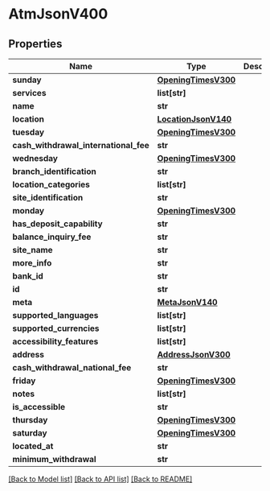 # AtmJsonV400

## Properties
Name | Type | Description | Notes
------------ | ------------- | ------------- | -------------
**sunday** | [**OpeningTimesV300**](OpeningTimesV300.md) |  | 
**services** | **list[str]** |  | 
**name** | **str** |  | 
**location** | [**LocationJsonV140**](LocationJsonV140.md) |  | 
**tuesday** | [**OpeningTimesV300**](OpeningTimesV300.md) |  | 
**cash_withdrawal_international_fee** | **str** |  | 
**wednesday** | [**OpeningTimesV300**](OpeningTimesV300.md) |  | 
**branch_identification** | **str** |  | 
**location_categories** | **list[str]** |  | 
**site_identification** | **str** |  | 
**monday** | [**OpeningTimesV300**](OpeningTimesV300.md) |  | 
**has_deposit_capability** | **str** |  | 
**balance_inquiry_fee** | **str** |  | 
**site_name** | **str** |  | 
**more_info** | **str** |  | 
**bank_id** | **str** |  | 
**id** | **str** |  | [optional] 
**meta** | [**MetaJsonV140**](MetaJsonV140.md) |  | 
**supported_languages** | **list[str]** |  | 
**supported_currencies** | **list[str]** |  | 
**accessibility_features** | **list[str]** |  | 
**address** | [**AddressJsonV300**](AddressJsonV300.md) |  | 
**cash_withdrawal_national_fee** | **str** |  | 
**friday** | [**OpeningTimesV300**](OpeningTimesV300.md) |  | 
**notes** | **list[str]** |  | 
**is_accessible** | **str** |  | 
**thursday** | [**OpeningTimesV300**](OpeningTimesV300.md) |  | 
**saturday** | [**OpeningTimesV300**](OpeningTimesV300.md) |  | 
**located_at** | **str** |  | 
**minimum_withdrawal** | **str** |  | 

[[Back to Model list]](../README.md#documentation-for-models) [[Back to API list]](../README.md#documentation-for-api-endpoints) [[Back to README]](../README.md)


